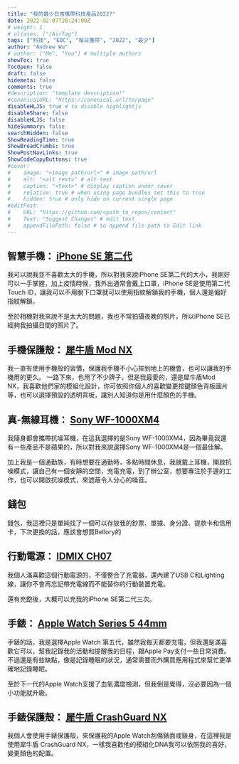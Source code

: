 ```yaml
---
title: "我的最少日常攜帶科技產品2022?"
date: 2022-02-07T20:24:00Z
# weight: 1
# aliases: ["/AirTag"]
tags: ["科技", "EDC", "每日攜帶", "2022", "最少"]
author: "Andrew Wu"
# author: ["Me", "You"] # multiple authors
showToc: true
TocOpen: false
draft: false
hidemeta: false
comments: true
#description: "template description!"
#canonicalURL: "https://canonical.url/to/page"
disableHLJS: true # to disable highlightjs
disableShare: false
disableHLJS: false
hideSummary: false
searchHidden: false
ShowReadingTime: true
ShowBreadCrumbs: true
ShowPostNavLinks: true
ShowCodeCopyButtons: true
#cover:
#    image: "<image path/url>" # image path/url
#    alt: "<alt text>" # alt text
#    caption: "<text>" # display caption under cover
#    relative: true # when using page bundles set this to true
#    hidden: true # only hide on current single page
#editPost:
#    URL: "https://github.com/<path_to_repo>/content"
#    Text: "Suggest Changes" # edit text
#    appendFilePath: false # to append file path to Edit link
---
```

## 智慧手機： [iPhone SE 第二代](https://www.apple.com/tw/shop/buy-iphone/iphone-se)

我可以說我並不喜歡太大的手機，所以對我來說iPhone SE第二代的大小，我剛好可以一手掌握，加上疫情時候，我外出通常會戴上口罩，iPhone SE是使用第二代Touch ID，讓我可以不用脫下口罩就可以使用指紋解鎖我的手機，個人還是偏好指紋解鎖。

至於相機對我來說不是太大的問題，我也不常拍攝夜晚的照片，所以iPhone SE已經夠我拍攝日間的照片了。

## 手機保護殼： [犀牛盾 Mod NX](https://shop.rhinoshield.tw/shop/apple?device=iphone-se-2nd-generation&category=mod-nx)

我一直有使用手機殼的習慣，保護我手機不小心摔到地上的機會，也可以讓我的手機用的更久。
一路下來，也用了不少牌子，但是我最愛的，還是犀牛盾Mod NX，我喜歡他們家的模組化設計，你可依照你個人的喜歡變更按鍵顏色背板圖片等，也可以選擇預設的透明背板，讓別人知道你是用什麼顏色的手機。

## 真-無線耳機： [Sony WF-1000XM4](https://www.sony.com.tw/zh/electronics/truly-wireless/wf-1000xm4)

我隨身都會攜帶抗噪耳機，在這我選擇的是Sony WF-1000XM4，因為畢竟我還有一些產品不是蘋果的，所以對我來說選擇Sony WF-1000XM4是一個最佳解。

加上我是一個通勤族，有時想要在通勤時，多點時間休息，我就戴上耳機，開啟抗噪模式，讓自己有一個安靜的空間，充電充電，到了辦公室，想要專注於手邊的工作，也可以開啟抗噪模式，來遮蔽令人分心的噪音。

## 錢包

錢包，我這裡只是單純找了一個可以存放我的鈔票、單據、身分證、提款卡和信用卡，下次更換的話，應該會想買Bellory的

## 行動電源： [IDMIX CH07](https://www.witsper.com/products/idmix-mr-charger-10000-ch07)

我個人滿喜歡這個行動電源的，不僅整合了充電器，還內建了USB C和Lighting 線，讓你不會再忘記帶充電線而不能替你的行動裝置充電。

還有充飽後，大概可以充我的iPhone SE第二代三次。

## 手錶： [Apple Watch Series 5 44mm](https://biggo.com.tw/a/Apple+Watch+S5+GPS%2C44MM/)

手錶的話，我是選擇Apple Watch 第五代，雖然我每天都要充電，但我還是滿喜歡它可以，幫我記錄我的活動和提醒我的日程，跟Apple Pay支付一些日常消費。
不過還是有些缺點，像是記錄睡眠的狀況，通常需要而外購買應用程式來幫忙更準確地記錄睡眠。

至於下一代的Apple Watch支援了血氧濃度檢測，但我倒是覺得，沒必要因為一個小功能就升級。

## 手錶保護殼： [犀牛盾 CrashGuard NX](https://shop.rhinoshield.tw/shop/apple?device=apple-watch&category=apple-watch&extraRimColor=black)

我個人會使用手錶保護殼，來保護我的Apple Watch刮傷錶面或錶身，在這裡我是使用犀牛盾 CrashGuard NX，一樣我喜歡他的模組化DNA我可以依照我的喜好，變更顏色的配置。